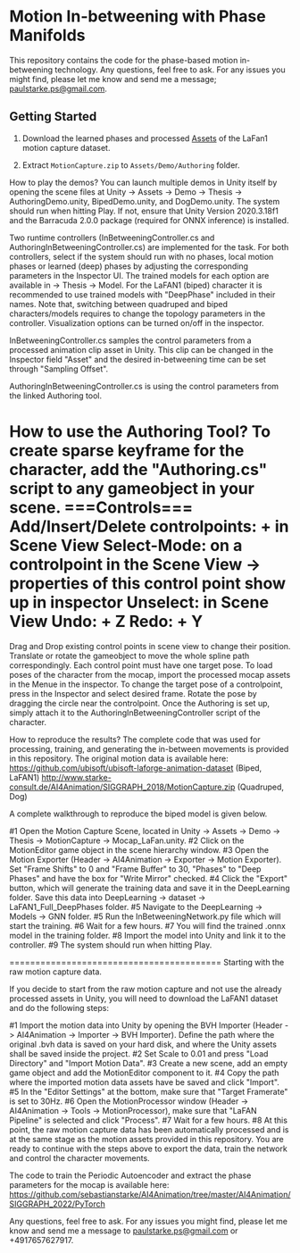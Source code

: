 # Motion In-betweening with Phase Manifolds

This repository contains the code for the phase-based motion in-betweening technology.
Any questions, feel free to ask. For any issues you might find, please let me know and send me a message; paulstarke.ps@gmail.com.

## Getting Started

1. Download the learned phases and processed [Assets](https://starke-consult.de/PhaseBetweener/MotionCapture.zip) of the LaFan1 motion capture dataset.

2. Extract  `MotionCapture.zip`  to `Assets/Demo/Authoring` folder.

How to play the demos?
You can launch multiple demos in Unity itself by opening the scene files at Unity
-> Assets -> Demo -> Thesis -> AuthoringDemo.unity, BipedDemo.unity, and DogDemo.unity.
The system should run when hitting Play. If not, ensure that Unity Version 2020.3.18f1 and the Barracuda 2.0.0 package (required for ONNX inference) is installed.

Two runtime controllers (InBetweeningController.cs and AuthoringInBetweeningController.cs) are implemented for the task.
For both controllers, select if the system should run with no phases, local motion phases or learned (deep) phases by adjusting the corresponding
parameters in the Inspector UI. The trained models for each option are available in -> Thesis -> Model.
For the LaFAN1 (biped) character it is recommended to use trained models with "DeepPhase" included in their names.
Note that, switching between quadruped and biped characters/models requires to change the topology parameters in the controller.
Visualization options can be turned on/off in the inspector.

InBetweeningController.cs samples the control parameters from a processed animation clip asset in Unity.
This clip can be changed in the Inspector field "Asset" and the desired in-betweening time can be set through "Sampling Offset".

AuthoringInBetweeningController.cs is using the control parameters from the linked Authoring tool.

How to use the Authoring Tool?
To create sparse keyframe for the character, add the "Authoring.cs" script to any gameobject in your scene. 
===Controls===
Add/Insert/Delete controlpoints: <Ctrl> + <LeftMouseClick> in Scene View
Select-Mode: <LeftMouseClick> on a controlpoint in the Scene View -> properties of this control point show up in inspector
Unselect: <Esc> in Scene View
Undo: <Ctrl> + Z
Redo: <Ctrl> + Y
==============
Drag and Drop existing control points in scene view to change their position. Translate or rotate the gameobject to move the whole spline path correspondingly.
Each control point must have one target pose. To load poses of the character from the mocap, import the processed mocap assets in the <Motion Import Options> Menue in the inspector.
To change the target pose of a controlpoint, press <Sync Assets> in the <Betweening Module> Inspector and select desired frame. Rotate the pose by dragging the circle near the controlpoint.
Once the Authoring is set up, simply attach it to the AuthoringInBetweeningController script of the character. 

How to reproduce the results?
The complete code that was used for processing, training, and generating the in-between movements is provided in this repository.
The original motion data is available here:
https://github.com/ubisoft/ubisoft-laforge-animation-dataset (Biped, LaFAN1)
http://www.starke-consult.de/AI4Animation/SIGGRAPH_2018/MotionCapture.zip (Quadruped, Dog)

A complete walkthrough to reproduce the biped model is given below.

#1 Open the Motion Capture Scene, located in Unity -> Assets -> Demo -> Thesis -> MotionCapture -> Mocap_LaFan.unity.
#2 Click on the MotionEditor game object in the scene hierarchy window.
#3 Open the Motion Exporter (Header -> AI4Animation -> Exporter -> Motion Exporter). Set "Frame Shifts" to 0 and "Frame Buffer" to 30, "Phases" to "Deep Phases" and have the box for "Write Mirror" checked.
#4 Click the "Export" button, which will generate the training data and save it in the DeepLearning folder. Save this data into DeepLearning -> dataset -> LaFAN1_Full_DeepPhases folder.
#5 Navigate to the DeepLearning -> Models -> GNN folder.
#5 Run the InBetweeningNetwork.py file which will start the training.
#6 Wait for a few hours.
#7 You will find the trained .onnx model in the training folder.
#8 Import the model into Unity and link it to the controller.
#9 The system should run when hitting Play.

=========================================
Starting with the raw motion capture data.

If you decide to start from the raw motion capture and not use the already processed assets in Unity, you will need to download the LaFAN1 dataset and do the following steps:

#1 Import the motion data into Unity by opening the BVH Importer (Header -> AI4Animation -> Importer -> BVH Importer). Define the path where the original .bvh data is saved on your hard disk, and where the Unity assets shall be saved inside the project.
#2 Set Scale to 0.01 and press "Load Directory" and "Import Motion Data".
#3 Create a new scene, add an empty game object and add the MotionEditor component to it.
#4 Copy the path where the imported motion data assets have be saved and click "Import".
#5 In the "Editor Settings" at the bottom, make sure that "Target Framerate" is set to 30Hz.
#6 Open the MotionProcessor window (Header -> AI4Animation -> Tools -> MotionProcessor), make sure that "LaFAN Pipeline" is selected and click "Process".
#7 Wait for a few hours.
#8 At this point, the raw motion capture data has been automatically processed and is at the same stage as the motion assets provided in this repository. You are ready to continue with the steps above to export the data, train the network and control the character movements.

The code to train the Periodic Autoencoder and extract the phase parameters for the mocap is available here:
https://github.com/sebastianstarke/AI4Animation/tree/master/AI4Animation/SIGGRAPH_2022/PyTorch

Any questions, feel free to ask. For any issues you might find, please let me know and send me a message to paulstarke.ps@gmail.com or +4917657627917.

